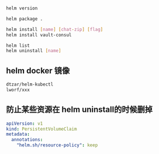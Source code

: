

```bash

helm version

helm package .

helm install [name] [chat-zip] [flag]
helm install vault-consul 

helm list
helm uninstall [name]
```



## helm docker 镜像

```bash
dtzar/helm-kubectl
lworf/xxx
```



## 防止某些资源在 helm uninstall的时候删掉

```yaml
apiVersion: v1
kind: PersistentVolumeClaim
metadata:
  annotations:
    "helm.sh/resource-policy": keep
```